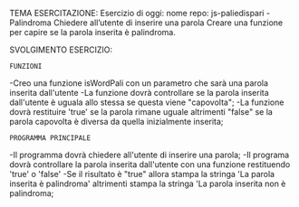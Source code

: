 TEMA ESERCITAZIONE:
Esercizio di oggi:
nome repo: js-paliedispari
-Palindroma
    Chiedere all’utente di inserire una parola
    Creare una funzione per capire se la parola inserita è palindroma.


SVOLGIMENTO ESERCIZIO:

    FUNZIONI

-Creo una funzione isWordPali con un parametro che sarà una parola inserita dall'utente
-La funzione dovrà controllare se la parola inserita dall'utente è uguala allo stessa se questa viene "capovolta";
-La funzione dovrà restituire 'true' se la parola rimane uguale altrimenti "false" se la parola capovolta è diversa da quella inizialmente inserita;

    PROGRAMMA PRINCIPALE

-Il programma dovrà chiedere all'utente di inserire una parola;
-Il programa dovrà controllare la parola inserita dall'utente con una funzione restituendo 'true' o 'false'
-Se il risultato è "true" allora stampa la stringa 'La parola inserita è palindroma'
altrimenti stampa la stringa 'La parola inserita non è palindroma;